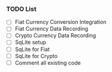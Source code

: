 ### TODO List
- [ ] Fiat Currency Conversion Integration
- [ ] Fiat Currency Data Recording
- [ ] Crypto Currency Data Recording
- [ ] SqLite setup
- [ ] SqLite for Fiat
- [ ] SqLite for Crypto
- [ ] Comment all existing code
